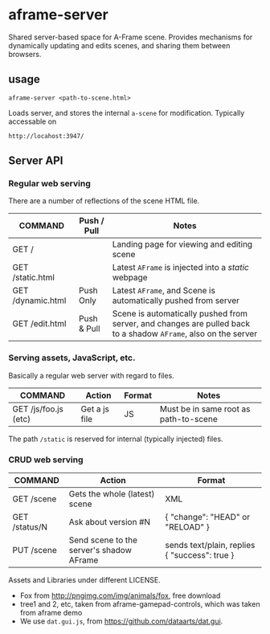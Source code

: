 # aframe-server

Shared server-based space for A-Frame scene. Provides mechanisms for dynamically updating and edits scenes,
and sharing them between browsers.

## usage

````
aframe-server <path-to-scene.html>
````

Loads server, and stores the internal `a-scene` for modification. Typically accessable on 

    http://locahost:3947/

## Server API


### Regular web serving

There are a number of reflections of the scene HTML file.

COMMAND           | Push / Pull  | Notes
------------------|--------------|-----------
GET /             |              | Landing page for viewing and editing scene 
GET /static.html  |              | Latest `AFrame` is injected into a *static* webpage
GET /dynamic.html | Push Only    | Latest `AFrame`, and Scene is automatically pushed from server
GET /edit.html    | Push & Pull  | Scene is automatically pushed from server, and changes are pulled back to a shadow `AFrame`, also on the server

### Serving assets, JavaScript, etc.

Basically a regular web server with regard to files.

COMMAND               | Action                         | Format | Notes
----------------------|--------------------------------|--------|-----
GET /js/foo.js  (etc) | Get a js file                  | JS     | Must be in same root as path-to-scene

The path `/static` is reserved for internal (typically injected) files.

### CRUD web serving


COMMAND    | Action                        | Format
-----------|-------------------------------|--------
GET /scene | Gets the whole (latest) scene | XML
GET /status/N | Ask about version #N       | { "change": "HEAD" or "RELOAD" }
PUT /scene | Send scene to the server's shadow AFrame | sends text/plain, replies { "success": true }


Assets and Libraries under different LICENSE.

 * Fox from http://pngimg.com/img/animals/fox, free download
 * tree1 and 2, etc, taken from aframe-gamepad-controls, which was taken from aframe demo
 * We use `dat.gui.js`, from https://github.com/dataarts/dat.gui.
